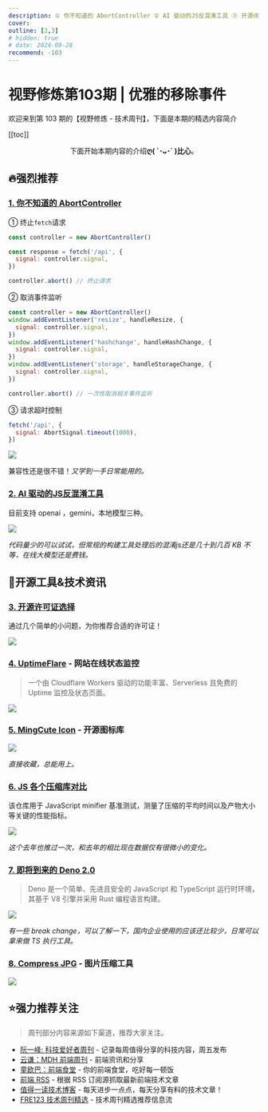 ```yaml
---
description: ① 你不知道的 AbortController ② AI 驱动的JS反混淆工具 ③ 开源许可证选择 ④ UptimeFlare - 网站在线状态监控 ⑤ MingCute Icon - 开源图标库 ⑥ JS 各个压缩库对比 ⑦ 即将到来的 Deno 2.0  ⑧ Compress JPG - 图片压缩工具
cover:
outline: [2,3]
# hidden: true
# date: 2024-09-28
recommend: -103
---
```


# 视野修炼第103期 | 优雅的移除事件

欢迎来到第 103 期的【视野修炼 - 技术周刊】，下面是本期的精选内容简介

[[toc]]

<center>

下面开始本期内容的介绍**ღ( ´･ᴗ･` )比心**。

</center>

## 🔥强烈推荐
### [1. 你不知道的 AbortController](https://mp.weixin.qq.com/s/m9jV0gENV1GDiv1MHC5sWQ)

① 终止`fetch`请求
```js
const controller = new AbortController()

const response = fetch('/api', {
  signal: controller.signal,
})

controller.abort() // 终止请求
```

② 取消事件监听
```js
const controller = new AbortController()
window.addEventListener('resize', handleResize, {
  signal: controller.signal,
})
window.addEventListener('hashchange', handleHashChange, {
  signal: controller.signal,
})
window.addEventListener('storage', handleStorageChange, {
  signal: controller.signal,
})

controller.abort() // 一次性取消相关事件监听
```

③ 请求超时控制
```js
fetch('/api', {
  signal: AbortSignal.timeout(1000),
})
```

![](https://cdn.upyun.sugarat.top/mdImg/sugar/2fdb0546c4dd1fc0537c5a0e47e00678)

兼容性还是很不错！*又学到一手日常能用的。*

### [2. AI 驱动的JS反混淆工具](JShttps://github.com/jehna/humanify)

目前支持 openai ，gemini，本地模型三种。

![](https://cdn.upyun.sugarat.top/mdImg/sugar/a2c9a9484712f819995dc08b4fd71fd1)

*代码量少的可以试试，但常规的构建工具处理后的混淆js还是几十到几百 KB 不等，在线大模型还是费钱。*

## 🔧开源工具&技术资讯
### [3. 开源许可证选择](https://open-source-license-chooser.toolsnav.top/zh/)

通过几个简单的小问题，为你推荐合适的许可证！

![](https://cdn.upyun.sugarat.top/mdImg/sugar/00fd0113093a32135b2ab890b3dfc115)

### [4. UptimeFlare](https://github.com/lyc8503/UptimeFlare/tree/main) - 网站在线状态监控

>一个由 Cloudflare Workers 驱动的功能丰富、Serverless 且免费的 Uptime 监控及状态页面。

![](https://cdn.upyun.sugarat.top/mdImg/sugar/3eadcf745104bc468fc7d9f04a88dc16)

### [5. MingCute Icon](https://www.mingcute.com/) - 开源图标库

![](https://cdn.upyun.sugarat.top/mdImg/sugar/e7dce37e48eb6bca4a241d6736b4c934)

*直接收藏，总能用上。*

### [6. JS 各个压缩库对比](https://github.com/privatenumber/minification-benchmarks)

该仓库用于 JavaScript minifier 基准测试，测量了压缩的平均时间以及产物大小等关键的性能指标。

![](https://cdn.upyun.sugarat.top/mdImg/sugar/49c3e69eefecd49b41e8eb03482c5ce4)

*这个去年也推过一次，和去年的相比现在数据仅有很微小的变化。*

### [7. 即将到来的 Deno 2.0](https://mp.weixin.qq.com/s/Exzty07ahfL9W5WryhmI1A) 
>Deno 是一个简单、先进且安全的 JavaScript 和 TypeScript 运行时环境，其基于 V8 引擎并采用 Rust 编程语言构建。

![](https://cdn.upyun.sugarat.top/mdImg/sugar/14d1dd39e8d820bb590ac5939d7f1899)

*有一些 break change，可以了解一下，国内企业使用的应该还比较少，日常可以拿来做 TS 执行工具。*

### [8. Compress JPG](https://compressjpg.io/zh-CN) - 图片压缩工具

![](https://cdn.upyun.sugarat.top/mdImg/sugar/c505f267c192c47e8288d5287a45f4c9)


## ⭐️强力推荐关注

> 周刊部分内容来源如下渠道，推荐大家关注。

- [阮一峰: 科技爱好者周刊](https://www.ruanyifeng.com/blog/archives.html) - 记录每周值得分享的科技内容，周五发布
- [云谦：MDH 前端周刊](https://sorrycc.com/mdh/) - 前端资讯和分享
- [童欧巴：前端食堂](https://github.com/Geekhyt/weekly) - 你的前端食堂，吃好每一顿饭
- [前端 RSS](https://fed.chanceyu.com/) - 根据 RSS 订阅源抓取最新前端技术文章
- [值得一读技术博客](https://daily-blog.chlinlearn.top/) - 每天进步一点点，每天分享有料的技术文章！
- [FRE123 技术周刊精选](https://www.fre321.com/weekly) - 技术周刊精选推荐信息流

